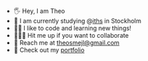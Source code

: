 
- 🖐 Hey, I am Theo 
- 🌁 I am currently studying @[iths](https://www.iths.se/) in Stockholm 
- 👨‍💻 I like to code and learning new things!
- 🏄🏻‍♂️ Hit me up if you want to collaborate
- 💯 Reach me at theosmejl@gmail.com
- 👾 Check out my [portfolio](https://theossa.com/)
    
<!--
**Kalibercoder/Kalibercoder** is a ✨ _special_ ✨ repository because its `README.md` (this file) appears on your GitHub profile.
-->
